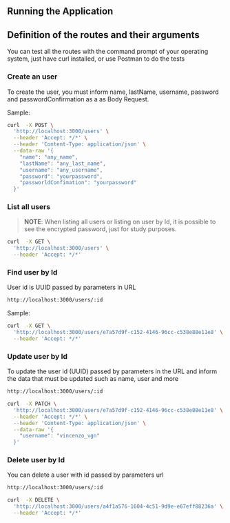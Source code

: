 ## Running the Application

## Definition of the routes and their arguments

You can test all the routes with the command prompt of your operating system, just have curl installed, or use Postman to do the tests

### Create an user

To create the user, you must inform name, lastName, username, password and passwordConfirmation as a as Body Request.

Sample:

```sh
curl  -X POST \
  'http://localhost:3000/users' \
  --header 'Accept: */*' \
  --header 'Content-Type: application/json' \
  --data-raw '{
    "name": "any_name",
    "lastName": "any_last_name",
    "username": "any_username",
    "password": "yourpassword",
    "passworldConfimation": "yourpassword"
  }'
```

### List all users

> **NOTE**: When listing all users or listing on user by Id, it is possible to see the encrypted password, just for study purposes.

```sh
curl  -X GET \
  'http://localhost:3000/users' \
  --header 'Accept: */*'
```

### Find user by Id

User id is UUID passed by parameters in URL

```sh
http://localhost:3000/users/:id
```

Sample:

```sh
curl  -X GET \
  'http://localhost:3000/users/e7a57d9f-c152-4146-96cc-c538e88e11e8' \
  --header 'Accept: */*'
```

### Update user by Id

To update the user id (UUID) passed by parameters in the URL and inform the data that must be updated such as name, user and more

```sh
http://localhost:3000/users/:id
```

```sh
curl  -X PATCH \
  'http://localhost:3000/users/e7a57d9f-c152-4146-96cc-c538e88e11e8' \
  --header 'Accept: */*' \
  --header 'Content-Type: application/json' \
  --data-raw '{
    "username": "vincenzo_vgn"
  }'
```

### Delete user by Id

You can delete a user with id passed by parameters url

```sh
http://localhost:3000/users/:id
```

```sh
curl  -X DELETE \
  'http://localhost:3000/users/a4f1a576-1604-4c51-9d9e-e67eff88236a' \
  --header 'Accept: */*'
```
